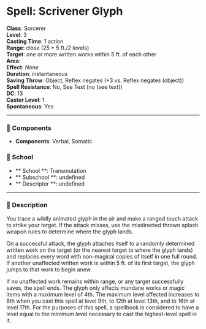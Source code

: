 
# Spell: Scrivener Glyph
**Class**: Sorcerer  
**Level**: 3  
**Casting Time**: 1 action  
**Range**: close (25 + 5 ft./2 levels)  
**Target**: one or more written works within 5 ft. of each other  
**Area**:   
**Effect**: _None_  
**Duration**: instantaneous  
**Saving Throw**: Object, Reflex negates (+3 vs. Reflex negates (object))  
**Spell Resistance**: No, See Text (no (see text))  
**DC**: 13  
**Caster Level**: 1  
**Spontaneous**: Yes

---

### 🔮 Components
- **Components**: Verbal, Somatic

### 🏫 School
- ** School **: Transmutation
- ** Subschool **: undefined
- ** Descriptor **: undefined
---

### 📜 Description
You trace a wildly animated glyph in the air and make a ranged touch attack to strike your target. If the attack misses, use the misdirected thrown splash weapon rules to determine where the glyph lands.

On a successful attack, the glyph attaches itself to a randomly determined written work on the target (or the nearest target to where the glyph lands) and replaces every word with non-magical copies of itself in one full round. If another unaffected written work is within 5 ft. of its first target, the glyph jumps to that work to begin anew.

If no unaffected work remains within range, or any target successfully saves, the spell ends. The glyph only affects mundane works or magic items with a maximum level of 4th. The maximum level affected increases to 8th when you cast this spell at level 9th, to 12th at level 13th, and to 16th at level 17th. For the purposes of this spell, a spellbook is considered to have a level equal to the minimum level necessary to cast the highest-level spell in it.

